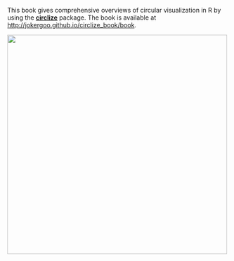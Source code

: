 This book gives comprehensive overviews of circular visualization in R by using the [**circlize**](https://github.com/jokergoo/circlize) package. The book is available at http://jokergoo.github.io/circlize_book/book.

<img src="https://jokergoo.github.io/circlize_book/book/images/circlize_cover.jpg" width="500" />

